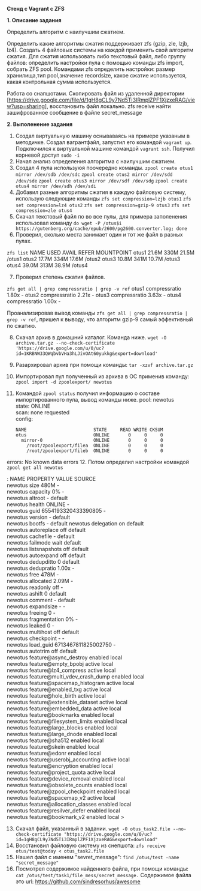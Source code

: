 **Стенд с Vagrant c ZFS**

 **1. Описание задания**

  Определить алгоритм с наилучшим сжатием.

  Определить какие алгоритмы сжатия поддерживает zfs (gzip, zle, lzjb, lz4). Создать 4 файловых системы на каждой применить свой алгоритм сжатия. Для сжатия использовать либо текстовый файл, либо группу файлов: определить настройки пула с помощью команды zfs import, собрать ZFS pool. 
Командами zfs определить настройки: размер хранилища,тип pool,значение recordsize, какое сжатие используется, какая контрольная сумма используется.

  Работа со снапшотами. Скопировать файл из удаленной директории [https://drive.google.com/file/d/1gH8gCL9y7Nd5Ti3IRmplZPF1XjzxeRAG/view?usp=sharing], восстановить файл локально. zfs receive найти зашифрованное сообщение в файле secret_message

**2. Выполенение задания**

1. Создал виртуальную машину оснываваясь на примере указаным в методичке. Создал вагрантфайл, запустил его командой ``vagrant up``. Подключился к виртуальной машине командой ``vagrant ssh``. Получил корневой доступ ``sudo -i``
2. Начал анализ определения алгоритма с наилучшим сжатием.
3. Создал 4 пула используюя поочередно команды.
``zpool create otus1 mirror /dev/sdb /dev/sdc``
``zpool create otus2 mirror /dev/sdd /dev/sde``
``zpool create otus3 mirror /dev/sdf /dev/sdg``
``zpool create otus4 mirror /dev/sdh /dev/sdi``
4. Добавил разные алгоритмы сжатия в каждую файловую систему, использую следующие команды
``zfs set compression=lzjb otus1``
``zfs set compression=lz4 otus2``
``zfs set compression=gzip-9 otus3``
``zfs set compression=zle otus4``
5. Скачал текстовый файл по во все пулы, для примера заполенения использовал команду
``do wget -P /otus$i https://gutenberg.org/cache/epub/2600/pg2600.converter.log; done``
6. Проверил, сколько места занимает один и тот же файл в разных пулах. 

``zfs list``
NAME    USED  AVAIL     REFER  MOUNTPOINT
otus1  21.6M   330M     21.5M  /otus1
otus2  17.7M   334M     17.6M  /otus2
otus3  10.8M   341M     10.7M  /otus3
otus4  39.0M   313M     38.9M  /otus4

7. Проверил степень сжатия файлов.

``zfs get all | grep compressratio | grep -v ref``
otus1  compressratio         1.80x                  -
otus2  compressratio         2.21x                  -
otus3  compressratio         3.63x                  -
otus4  compressratio         1.00x                  -

Проанализировав вывод команды ``zfs get all | grep compressratio | grep -v ref``, пришел к выводу, что алгоритм gzip-9 самый эффективный по сжатию.

8. Скачал архив в домашний каталог. Команда ниже. 
``wget -O archive.tar.gz --no-check-certificate 'https://drive.google.com/u/0/uc?id=1KRBNW33QWqbvbVHa3hLJivOAt60yukkg&export=download'``
9. Разархировал архив при помощи команды: ``tar -xzvf archive.tar.gz``
10. Импортировал пул полученный из архива в ОС применив команду: ``zpool import -d zpoolexport/ newotus``
11. Командой ``zpool status`` получил информацию о составе импортированного пула, вывод команды ниже.
 pool: newotus  
 state: ONLINE  
 scan: none requested  
config:


        NAME                         STATE     READ WRITE CKSUM
        otus                         ONLINE       0     0     0
          mirror-0                   ONLINE       0     0     0
            /root/zpoolexport/filea  ONLINE       0     0     0
            /root/zpoolexport/fileb  ONLINE       0     0     0


errors: No known data errors
12. Потом определил настройки командой ``zpool get all newotus``

:
            NAME     PROPERTY                       VALUE                          SOURCE  
            newotus  size                           480M                           -  
            newotus  capacity                       0%                             -  
            newotus  altroot                        -                              default  
            newotus  health                         ONLINE                         -  
            newotus  guid                           6554193320433390805            -  
            newotus  version                        -                              default  
            newotus  bootfs                         -                              default 
            newotus  delegation                     on                             default  
            newotus  autoreplace                    off                            default  
            newotus  cachefile                      -                              default  
            newotus  failmode                       wait                           default  
            newotus  listsnapshots                  off                            default  
            newotus  autoexpand                     off                            default  
            newotus  dedupditto                     0                              default  
            newotus  dedupratio                     1.00x                          -  
            newotus  free                           478M                           -  
            newotus  allocated                      2.09M                          -  
            newotus  readonly                       off                            -  
            newotus  ashift                         0                              default  
            newotus  comment                        -                              default  
            newotus  expandsize                     -                              -  
            newotus  freeing                        0                              -  
            newotus  fragmentation                  0%                             -  
            newotus  leaked                         0                              -  
            newotus  multihost                      off                            default  
            newotus  checkpoint                     -                              -  
            newotus  load_guid                      6713467811825002750            -  
            newotus  autotrim                       off                            default  
            newotus  feature@async_destroy          enabled                        local  
            newotus  feature@empty_bpobj            active                         local  
            newotus  feature@lz4_compress           active                         local  
            newotus  feature@multi_vdev_crash_dump  enabled                        local  
            newotus  feature@spacemap_histogram     active                         local  
            newotus  feature@enabled_txg            active                         local  
            newotus  feature@hole_birth             active                         local  
            newotus  feature@extensible_dataset     active                         local  
            newotus  feature@embedded_data          active                         local  
            newotus  feature@bookmarks              enabled                        local  
            newotus  feature@filesystem_limits      enabled                        local  
            newotus  feature@large_blocks           enabled                        local  
            newotus  feature@large_dnode            enabled                        local  
            newotus  feature@sha512                 enabled                        local  
            newotus  feature@skein                  enabled                        local  
            newotus  feature@edonr                  enabled                        local  
            newotus  feature@userobj_accounting     active                         local  
            newotus  feature@encryption             enabled                        local  
                  newotus  feature@project_quota          active                         local  
                  newotus  feature@device_removal         enabled                        local  
                  newotus  feature@obsolete_counts        enabled                        local  
              newotus  feature@zpool_checkpoint       enabled                        local  
              newotus  feature@spacemap_v2            active                         local  
            newotus feature@allocation_classes     enabled                        local  
            newotus  feature@resilver_defer         enabled                        local  
            newotus  feature@bookmark_v2            enabled                        local  >
 


13. Скачал файл, указанный в задании. ``wget -O otus_task2.file --no-check-certificate "https://drive.google.com/u/0/uc?id=1gH8gCL9y7Nd5Ti3IRmplZPF1XjzxeRAG&export=download"``
14. Восстановил файловую систему из снепшота: ``zfs receive otus/test@today < otus_task2.file``
15. Нашел файл с именем "sevret_message": ``find /otus/test -name "secret_message"``
16. Посмотрел содержимое найденного файла, при помощи команды: ``cat /otus/test/task1/file_mess/secret_message.``
Содержимое файла это url: https://github.com/sindresorhus/awesome

